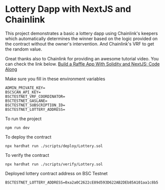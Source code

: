 # Lottery Dapp with NextJS and Chainlink

This project demonstrates a basic a lottery dapp using Chainlink's keepers which automatically determines the winner
based on the logic provided on the contract without the owner's intervention. And Chainlink's VRF to get the random value.

Great thanks also to Chainlink for providing an awesome tutorial video. You can check the link below.
[Build a Raffle App With Solidity and NextJS: Code Along](https://www.youtube.com/watch?v=8bMrko6iD9Q)

Make sure you fill in these environment variables
```shell
ADMIN_PRIVATE_KEY=
BSCSCAN_API_KEY=
BSCTESTNET_VRF_COORDINATOR=
BSCTESTNET_GASLANE=
BSCTESTNET_SUBSCRIPTION_ID=
BSCTESTNET_LOTTERY_ADDRESS=
```

To run the project

```shell
npm run dev
```

To deploy the contract
```shell
npx hardhat run ./scripts/deploy/Lottery.sol
```

To verify the contract
```shell
npx hardhat run ./scripts/verify/Lottery.sol
```

Deployed lottery contract address on BSC Testnet
```shell
BSCTESTNET_LOTTERY_ADDRESS=0xa2a0C2622cE89d593D622AB2DEb85A101aa1c8b5
```